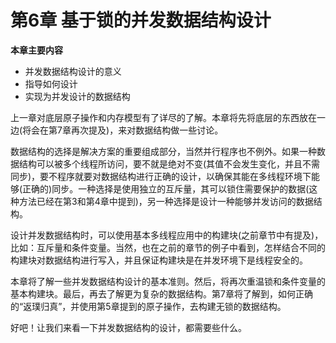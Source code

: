 # 第6章 基于锁的并发数据结构设计

**本章主要内容**

- 并发数据结构设计的意义<br>
- 指导如何设计<br>
- 实现为并发设计的数据结构<br>

上一章对底层原子操作和内存模型有了详尽的了解。本章将先将底层的东西放在一边(将会在第7章再次提及)，来对数据结构做一些讨论。

数据结构的选择是解决方案的重要组成部分，当然并行程序也不例外。如果一种数据结构可以被多个线程所访问，要不就是绝对不变(其值不会发生变化，并且不需同步)，要不程序就要对数据结构进行正确的设计，以确保其能在多线程环境下能够(正确的)同步。一种选择是使用独立的互斥量，其可以锁住需要保护的数据(这种方法已经在第3和第4章中提到)，另一种选择是设计一种能够并发访问的数据结构。

设计并发数据结构时，可以使用基本多线程应用中的构建块(之前章节中有提及)，比如：互斥量和条件变量。当然，也在之前的章节的例子中看到，怎样结合不同的构建块对数据结构进行写入，并且保证构建块是在并发环境下是线程安全的。

本章将了解一些并发数据结构设计的基本准则。然后，将再次重温锁和条件变量的基本构建块。最后，再去了解更为复杂的数据结构。第7章将了解到，如何正确的“返璞归真”，并使用第5章提到的原子操作，去构建无锁的数据结构。

好吧！让我们来看一下并发数据结构的设计，都需要些什么。